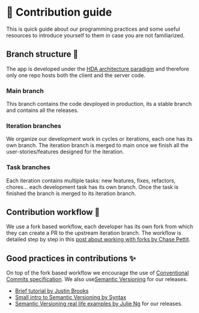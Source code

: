 # 🤝 Contribution guide

This is quick guide about our programming practices and some useful resources to introduce yourself to them in case you are not familiarized.

## Branch structure 🌳

The app is developed under the [HDA architecture paradigm](https://htmx.org/essays/hypermedia-driven-applications/) and therefore only one repo hosts both the client and the server code. 

### Main branch

This branch contains the code devployed in production, its a stable branch and contains all the releases.

### Iteration branches

We organize our development work in cycles or iterations, each one has its own branch. The iteration branch is merged to main once we finish all the user-stories/features designed for the iteration.

### Task branches

Each iteration contains multiple tasks: new features, fixes, refactors, chores... each development task has its own branch. Once the task is finished the branch is merged to its iteration branch.

## Contribution workflow 🧩

We use a fork based workflow, each developer has its own fork from which they can create a PR to the upstream iteration branch. The workflow is detailed step by step in this [post about working with forks by  Chase Pettit](https://gist.github.com/Chaser324/ce0505fbed06b947d962).

## Good practices in contributions ✨

On top of the fork based workflow we encourage the use of [Conventional Commits specification](https://www.conventionalcommits.org/es/v1.0.0/#especificaci%c3%b3n). We also use[Semantic Versioning](https://semver.org/lang/es/) for our releases.
   
- [Brief tutorial by Justin Brooks](https://www.youtube.com/watch?v=OJqUWvmf4gg)
- [Small intro to Semantic Versioning by Syntax](https://youtu.be/97i9pOa2EyE)
- [Semantic Versioning real life examples by Julie Ng](https://youtu.be/q3qE2nJRuYM) for our releases.


